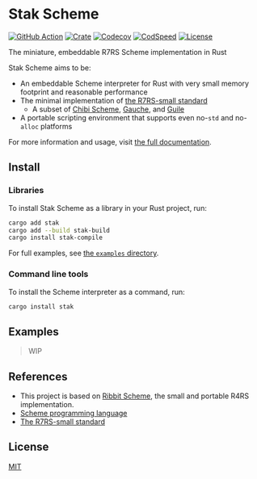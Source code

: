 # Stak Scheme

[![GitHub Action](https://img.shields.io/github/actions/workflow/status/raviqqe/stak/test.yaml?branch=main&style=flat-square)](https://github.com/raviqqe/stak/actions)
[![Crate](https://img.shields.io/crates/v/stak.svg?style=flat-square)](https://crates.io/crates/stak)
[![Codecov](https://img.shields.io/codecov/c/github/raviqqe/stak.svg?style=flat-square)](https://codecov.io/gh/raviqqe/stak)
[![CodSpeed](https://img.shields.io/endpoint?url=https://codspeed.io/badge.json&style=flat-square)](https://codspeed.io/raviqqe/stak)
[![License](https://img.shields.io/github/license/raviqqe/stak.svg?style=flat-square)](https://github.com/raviqqe/stak/blob/main/LICENSE)

The miniature, embeddable R7RS Scheme implementation in Rust

Stak Scheme aims to be:

- An embeddable Scheme interpreter for Rust with very small memory footprint and reasonable performance
- The minimal implementation of [the R7RS-small standard][r7rs-small]
  - A subset of [Chibi Scheme](https://github.com/ashinn/chibi-scheme), [Gauche](https://github.com/shirok/Gauche), and [Guile](https://www.gnu.org/software/guile/)
- A portable scripting environment that supports even no-`std` and no-`alloc` platforms

For more information and usage, visit [the full documentation](https://raviqqe.github.io/stak/install).

## Install

### Libraries

To install Stak Scheme as a library in your Rust project, run:

```sh
cargo add stak
cargo add --build stak-build
cargo install stak-compile
```

For full examples, see [the `examples` directory](https://github.com/raviqqe/stak/tree/main/examples).

### Command line tools

To install the Scheme interpreter as a command, run:

```sh
cargo install stak
```

## Examples

> WIP

## References

- This project is based on [Ribbit Scheme][ribbit], the small and portable R4RS implementation.
- [Scheme programming language][scheme]
- [The R7RS-small standard][r7rs-small]

## License

[MIT](https://github.com/raviqqe/stak/blob/main/LICENSE)

[scheme]: https://www.scheme.org/
[r7rs-small]: https://small.r7rs.org/
[ribbit]: https://github.com/udem-dlteam/ribbit

